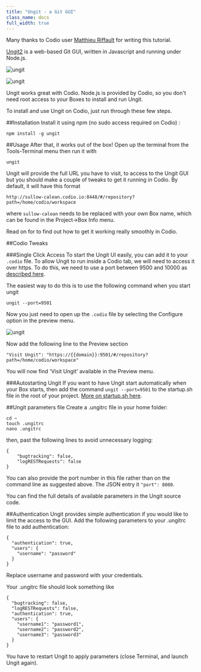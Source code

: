 ```yaml
---
title: "Ungit - a Git GUI"
class_name: docs
full_width: true
---
```


Many thanks to Codio user [Matthieu Riffault](https://plus.google.com/+MatthieuRiffault) for writing this tutorial.

[Ungit2](https://github.com/FredrikNoren/ungit) is a web-based Git GUI, written in Javascript and running under Node.js. 

![ungit](/img/docs/ungit-1.png)

![ungit](/img/docs/ungit-2.png)

Ungit works great with Codio. Node.js is provided by Codio, so you don't need root access to your Boxes to install and run Ungit.

To install and use Ungit on Codio, just run through these few steps.

##Installation
Install it using npm (no sudo access required on Codio) :

    npm install -g ungit

##Usage
After that, it works out of the box! Open up the terminal from the Tools-Terminal menu then run it with

    ungit

Ungit will provide the full URL you have to visit, to access to the Ungit GUI but you should make a couple of tweaks to get it running in Codio. By default, it will have this format

    http://sullow-calean.codio.io:8448/#/repository?path=/home/codio/workspace
    
where `sullow-calean` needs to be replaced with your own Box name, which can be found in the Project->Box Info menu. 

Read on for to find out how to get it working really smoothly in Codio.

##Codio Tweaks

###Single Click Access
To start the Ungit UI easily, you can add it to your `.codio` file. To allow Ungit to run inside a Codio tab, we will need to access it over https. To do this, we need to use a port between 9500 and 10000 as [described here](/docs/boxes/ext-access).

The easiest way to do this is to use the following command when you start ungit

    ungit --port=9501

Now you just need to open up the `.codio` file by selecting the Configure option in the preview menu.

![ungit](/img/docs/preview-deploy.png)

Now add the following line to the Preview section

    "Visit Ungit": "https://{{domain}}:9501/#/repository?path=/home/codio/workspace"

You will now find 'Visit Ungit' available in the Preview menu.

###Autostarting Ungit
If you want to have Ungit start automatically when your Box starts, then add the command `ungit --port=9501` to the startup.sh file in the root of your project. [More on startup.sh here](/docs/boxes/startup).

##Ungit parameters file
Create a .ungitrc file in your home folder:

    cd ~
    touch .ungitrc
    nano .ungitrc

then, past the following lines to avoid unnecessary logging:

    {
        "bugtracking": false,
        "logRESTRequests": false
    }

You can also provide the port number in this file rather than on the command line as suggested above. The JSON entry it `"port": 8080`.

You can find the full details of available parameters in the Ungit source code.

##Authentication
Ungit provides simple authentication if you would like to limit the access to the GUI. Add the following parameters to your .ungitrc file to add authentication:

    {
      "authentication": true,
      "users": {
        "username": "password"
      }
    }
    
Replace username and password with your credentials. 

Your .ungitrc file should look something like 

    {
      "bugtracking": false,
      "logRESTRequests": false,
      "authentication": true,
      "users": {
        "username1": "password1",
        "username2": "password2",
        "username3": "password3"
      }
    }

You have to restart Ungit to apply parameters (close Terminal, and launch Ungit again).
